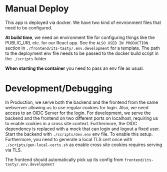 # Manual Deploy
This app is deployed via docker. We have two kind of environment files that need to be configured. 

**At build time**, we need an environment file for configuring things like the PUBLIC_URL etc. for our React app.
See the `ALSO USED IN PRODUCTION` section in `./frontend/its-tasty/.env.development` for a template. The path to the 
deployment env file needs to be passed to the docker build script in the `./scripts` folder

**When starting the container** you need to pass an env file as usual.


# Development/Debugging
In Production, we serve both the backend and the frontend from the same webserver allowing us to use regular cookies
for login. Also, we need access to an OIDC Server for the login.
For development, we serve the backend and the frontend on two different ports on localhost, requiring us to enable
cookies in a cross site context. Furthermore, the OIDC dependency is replaced with a mock that can login and logout a fixed
user.
Start the backend with `./scripts/dev.env` env file. To enable this setup.
Furthermore, you need to generate a local TLS cert once with `./scripts/gen-local-certs.sh`  as enable cross site
cookies requires serving via TLS.

The frontend should automatically pick up its config from `frontend/its-tasty/.env.development`
